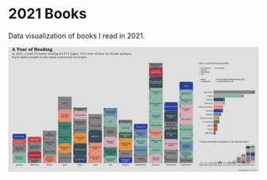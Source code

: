 # 2021 Books
Data visualization of books I read in 2021.

![](https://github.com/jennschilling/books-2021/blob/main/books_2021.png)
